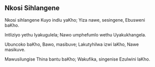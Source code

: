 ## Nkosi Sihlangene

Nkosi sihlangene
Kuyo indlu yaKho;
Yiza nawe, sesingene,
Ebusweni baKho.

Intliziyo yethu
Iyakugulela;
Nawo umphefumlo wethu
Uyakukhangela.

Ubuncoko baKho,
Bawo, masibuve;
Lakutyhilwa izwi laKho,
Nawe masikuve.

Mawusilungise
Thina bantu baKho;
Wakufika, singenise
Ezulwini laKho.

